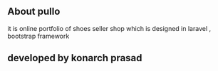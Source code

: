 ## About pullo
it is online portfolio of shoes seller shop which is designed in laravel , bootstrap framework

## developed by konarch prasad